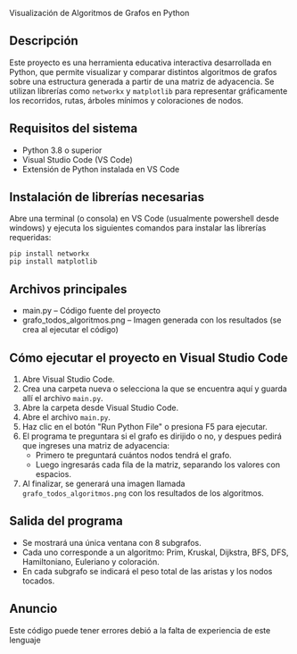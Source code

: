  Visualización de Algoritmos de Grafos en Python

 Descripción
--------------
Este proyecto es una herramienta educativa interactiva desarrollada en Python, que permite visualizar y comparar distintos algoritmos de grafos sobre una estructura generada a partir de una matriz de adyacencia. 
Se utilizan librerías como `networkx` y `matplotlib` para representar gráficamente los recorridos, rutas, árboles mínimos y coloraciones de nodos.

Requisitos del sistema
--------------------------
- Python 3.8 o superior
- Visual Studio Code (VS Code)
- Extensión de Python instalada en VS Code

 Instalación de librerías necesarias
--------------------------------------
Abre una terminal (o consola) en VS Code (usualmente powershell desde windows) y ejecuta los siguientes comandos para instalar las librerías requeridas:

    pip install networkx
    pip install matplotlib

Archivos principales
-----------------------
- main.py – Código fuente del proyecto
- grafo_todos_algoritmos.png – Imagen generada con los resultados (se crea al ejecutar el código)

Cómo ejecutar el proyecto en Visual Studio Code
---------------------------------------------------
1. Abre Visual Studio Code.
2. Crea una carpeta nueva o selecciona la que se encuentra aquí y guarda allí el archivo `main.py`.
3. Abre la carpeta desde Visual Studio Code.
4. Abre el archivo `main.py`.
5. Haz clic en el botón "Run Python File" o presiona F5 para ejecutar.
6. El programa te preguntara si el grafo es dirijido o no, y despues pedirá que ingreses una matriz de adyacencia:
   - Primero te preguntará cuántos nodos tendrá el grafo.
   - Luego ingresarás cada fila de la matriz, separando los valores con espacios.
7. Al finalizar, se generará una imagen llamada `grafo_todos_algoritmos.png` con los resultados de los algoritmos.

 Salida del programa
-----------------------
- Se mostrará una única ventana con 8 subgrafos.
- Cada uno corresponde a un algoritmo: Prim, Kruskal, Dijkstra, BFS, DFS, Hamiltoniano, Euleriano y coloración.
- En cada subgrafo se indicará el peso total de las aristas y los nodos tocados.


Anuncio
---------------

Este código puede tener errores debió a la falta de experiencia de este lenguaje
